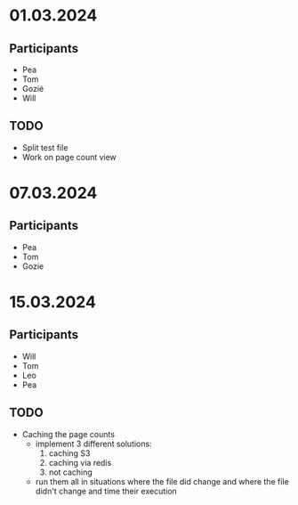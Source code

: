 # 01.03.2024

## Participants

- Pea
- Tom
- Gozié
- Will


## TODO

- Split test file
- Work on page count view


# 07.03.2024

## Participants

- Pea
- Tom
- Gozie


# 15.03.2024

## Participants

- Will
- Tom
- Leo
- Pea

## TODO

- Caching the page counts
  - implement 3 different solutions:
    1. caching S3
    2. caching via redis
    3. not caching
  - run them all in situations where the file did change and where the file didn't change and time their execution
